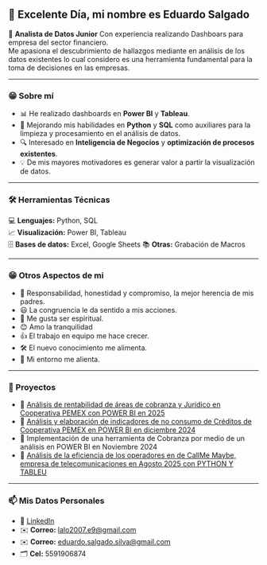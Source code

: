 ##  👋 Excelente Día, mi nombre es Eduardo Salgado

🎯 **Analista de Datos Junior** Con experiencia realizando Dashboars para empresa del sector financiero.  
Me apasiona el descubrimiento de hallazgos mediante en análisis de los datos existentes lo cual considero es una herramienta fundamental  para la toma de decisiones en las empresas.


--- 
### 😁 Sobre mí
- 📊 He realizado dashboards en **Power BI** y **Tableau**.  
- 🐍 Mejorando mis habilidades en **Python** y **SQL** como auxiliares para la limpieza y procesamiento en el análisis de datos.  
- 🔍 Interesado en **Inteligencia de Negocios** y **optimización de procesos existentes**.  
- 💡 De mis mayores motivadores es generar valor a partir la visualización de datos.


---
### 🛠️ Herramientas Técnicas
💻 **Lenguajes:** Python, SQL  
📈 **Visualización:** Power BI, Tableau  
🗄️ **Bases de datos:** Excel, Google Sheets
📚 **Otras:** Grabación de Macros 


---


### 😁 Otros Aspectos de mi

- 💑 Responsabilidad, honestidad y compromiso, la mejor herencia de mis padres.
- 😃 La congruencia le da sentido a mis acciones.
- 🙏 Me gusta ser espiritual.
- 😊 Amo la tranquilidad
- 👍 El trabajo en equipo me hace crecer.
- 🛠️ El nuevo conocimiento me alimenta.
- 🙌 Mi entorno me alienta.
  

---

### 📂 Proyectos


- 📌 [Análisis de rentabilidad de áreas de cobranza y Jurídico en  Cooperativa PEMEX  con POWER BI  en 2025](https://app.powerbi.com/view?r=eyJrIjoiOWQzOTE2ZjAtYjgwNS00Mzg1LWIzOTMtNzIzZGJlMTAzZDRhIiwidCI6ImJjZDBhNTMyLWFkZmItNDg4OS04NWUyLWMwZDNhMzBkN2MwMCJ9)
- 📌 [Análisis y elaboración de indicadores de no consumo de Créditos de Cooperativa PEMEX  en POWER BI en  diciembre 2024](https://app.powerbi.com/view?r=eyJrIjoiMTk4ZjgyYzEtNzBhNS00Y2NiLWFlNWYtZDFjZDRkODNlNzExIiwidCI6ImJjZDBhNTMyLWFkZmItNDg4OS04NWUyLWMwZDNhMzBkN2MwMCJ9)
- 📌 Implementación de una herramienta de Cobranza  por medio de un análisis en POWER BI  en Noviembre 2024
- 📌 [Análisis de la eficiencia de los operadores en de CallMe Maybe, empresa de telecomunicaciones en Agosto 2025 con PYTHON Y TABLEU](https://public.tableau.com/views/ProyectoFinalCallMeMaybeAnalisis/Dashboard1?:language=en-US&publish=yes&:sid=&:redirect=auth&:display_count=n&:origin=viz_share_link)


---

### 📫 Mis Datos Personales 
- 💼 [LinkedIn](https://www.linkedin.com/in/da-edu-ss)
- ✉️ **Correo:** lalo2007.e9@gmail.com
- ✉️ **Correo:** eduardo.salgado.silva@gmail.com
- 🗂️ **Cel:** 5591906874

<!--
**Eduard90210/Eduard90210** is a ✨ _special_ ✨ repository because its `README.md` (this file) appears on your GitHub profile.

Here are some ideas to get you started:

- 🔭 I’m currently working on ...
- 🌱 I’m currently learning ...
- 👯 I’m looking to collaborate on ...
- 🤔 I’m looking for help with ...
- 💬 Ask me about ...
- 📫 How to reach me: ...
- 😄 Pronouns: ...
- ⚡ Fun fact: ...
-->

